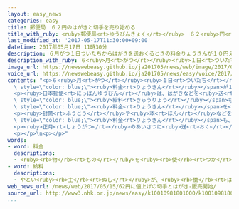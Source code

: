```yaml
---
layout: easy_news
categories: easy
title: 郵便局　６２円のはがきと切手を売り始める
title_with_ruby: <ruby>郵便局<rt>ゆうびんきょく</rt></ruby>　６２<ruby>円<rt>えん</rt></ruby>のはがきと<ruby>切手<rt>きって</rt></ruby>を<ruby>売<rt>う</rt></ruby>り<ruby>始<rt>はじ</rt></ruby>める
last_modified_at: '2017-05-17T11:30:00+09:00'
datetime: 2017年05月17日 11時30分
description: ６月がつ１日ついたちからはがきを送おくるときの料金りょうきんが１０円えん上あがって、６２円えんになります。
description_with_ruby: ６<ruby>月<rt>がつ</rt></ruby><ruby>１日<rt>ついたち</rt></ruby>からはがきを<ruby>送<rt>おく</rt></ruby>るときの<ruby>料金<rt>りょうきん</rt></ruby>が１０<ruby>円<rt>えん</rt></ruby><ruby>上<rt>あ</rt></ruby>がって、６２<ruby>円<rt>えん</rt></ruby>になります。
image_url: https://newswebeasy.github.io/ja201705/news/web/image/2017/05/17/k10010981801000.jpg
voice_url: https://newswebeasy.github.io/ja201705/news/easy/voice/2017/05/17/k10010981801000.mp3
contents: "<p>６<ruby>月<rt>がつ</rt></ruby><ruby>１日<rt>ついたち</rt></ruby>からはがきを<ruby>送<rt>おく</rt></ruby>るときの<span\
  \ style=\"color: blue;\"><ruby>料金<rt>りょうきん</rt></ruby></span>が１０<ruby>円<rt>えん</rt></ruby><ruby>上<rt>あ</rt></ruby>がって、６２<ruby>円<rt>えん</rt></ruby>になります。５<ruby>月<rt>がつ</rt></ruby>１５<ruby>日<rt>にち</rt></ruby>から、<ruby>郵便局<rt>ゆうびんきょく</rt></ruby>などで<ruby>新<rt>あたら</rt></ruby>しい６２<ruby>円<rt>えん</rt></ruby>のはがきと<ruby>切手<rt>きって</rt></ruby>を<ruby>売<rt>う</rt></ruby>り<ruby>始<rt>はじ</rt></ruby>めました。</p>\n\
  <p><ruby>日本郵便<rt>にっぽんゆうびん</rt></ruby>は、はがきなどを<ruby>送<rt>おく</rt></ruby>る<ruby>人<rt>ひと</rt></ruby>が<ruby>少<rt>すく</rt></ruby>なくなっていて、<ruby>働<rt>はたら</rt></ruby>く<ruby>人<rt>ひと</rt></ruby>の<span\
  \ style=\"color: blue;\"><ruby>給料<rt>きゅうりょう</rt></ruby></span>も<ruby>上<rt>あ</rt></ruby>がっているため、<span\
  \ style=\"color: blue;\"><ruby>料金<rt>りょうきん</rt></ruby></span>を<ruby>上<rt>あ</rt></ruby>げると<ruby>言<rt>い</rt></ruby>っています。</p>\n\
  <p><ruby>封筒<rt>ふうとう</rt></ruby>や<ruby>本<rt>ほん</rt></ruby>などを<ruby>送<rt>おく</rt></ruby>るときの<span\
  \ style=\"color: blue;\"><ruby>料金<rt>りょうきん</rt></ruby></span>も、<ruby>重<rt>おも</rt></ruby>さや<ruby>大<rt>おお</rt></ruby>きさで８０<ruby>円<rt>えん</rt></ruby>から１５０<ruby>円<rt>えん</rt></ruby><ruby>高<rt>たか</rt></ruby>くなる<ruby>場合<rt>ばあい</rt></ruby>があります。</p>\n\
  <p><ruby>正月<rt>しょうがつ</rt></ruby>のあいさつに<ruby>送<rt>おく</rt></ruby>る<ruby>年賀状<rt>ねんがじょう</rt></ruby>のはがきは、５２<ruby>円<rt>えん</rt></ruby>のままです。</p>\n\
  <p></p>\n<p></p>"
words:
- word: 料金
  descriptions:
  - <ruby><rb>物</rb><rt>もの</rt></ruby>を<ruby><rb>使</rb><rt>つか</rt></ruby>ったり、<ruby><rb>見</rb><rt>み</rt></ruby>たりしたことに<ruby><rb>対</rb><rt>たい</rt></ruby>してはらうお<ruby><rb>金</rb><rt>かね</rt></ruby>。
- word: 給料
  descriptions:
  - やとい<ruby><rb>主</rb><rt>ぬし</rt></ruby>が、<ruby><rb>働</rb><rt>はたら</rt></ruby>いた<ruby><rb>人</rb><rt>ひと</rt></ruby>にはらうお<ruby><rb>金</rb><rt>かね</rt></ruby>。<ruby><rb>給与</rb><rt>きゅうよ</rt></ruby>。サラリー。
web_news_url: /news/web/2017/05/15/62円に値上げの切手とはがき-販売開始/
source_url: http://www3.nhk.or.jp/news/easy/k10010981801000/k10010981801000.html
...
```

